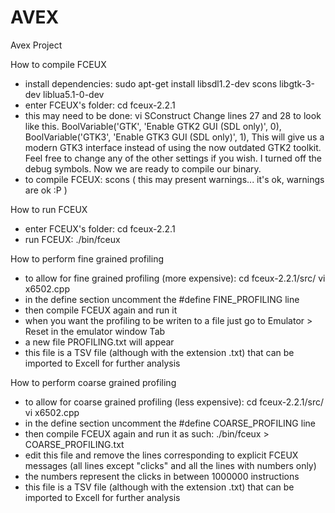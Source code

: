 # AVEX
Avex Project

How to compile FCEUX
 - install dependencies: sudo apt-get install libsdl1.2-dev scons libgtk-3-dev liblua5.1-0-dev
 - enter FCEUX's folder: cd fceux-2.2.1
 - this may need to be done: vi SConstruct
	Change lines 27 and 28 to look like this.
  		BoolVariable('GTK', 'Enable GTK2 GUI (SDL only)', 0),
  		BoolVariable('GTK3', 'Enable GTK3 GUI (SDL only)', 1),
	This will give us a modern GTK3 interface instead of using the now outdated GTK2 toolkit. Feel free to change any of the other settings if you wish. I turned off the debug symbols. Now we are ready to compile our binary.
 - to compile FCEUX: scons ( this may present warnings... it's ok, warnings are ok :P )

How to run FCEUX
 - enter FCEUX's folder: cd fceux-2.2.1
 - run FCEUX: ./bin/fceux

How to perform fine grained profiling
 - to allow for fine grained profiling (more expensive):
	cd fceux-2.2.1/src/
	vi x6502.cpp
 - in the define section uncomment the #define FINE_PROFILING line
 - then compile FCEUX again and run it
 - when you want the profiling to be writen to a file just go to Emulator > Reset in the emulator window Tab
 - a new file PROFILING.txt will appear
 - this file is a TSV file (although with the extension .txt) that can be imported to Excell for further analysis

How to perform coarse grained profiling
 - to allow for coarse grained profiling (less expensive):
        cd fceux-2.2.1/src/
        vi x6502.cpp
 - in the define section uncomment the #define COARSE_PROFILING line
 - then compile FCEUX again and run it as such: ./bin/fceux > COARSE_PROFILING.txt
 - edit this file and remove the lines corresponding to explicit FCEUX messages (all lines except "clicks" and all the lines with numbers only)
 - the numbers represent the clicks in between 1000000 instructions
 - this file is a TSV file (although with the extension .txt) that can be imported to Excell for further analysis

